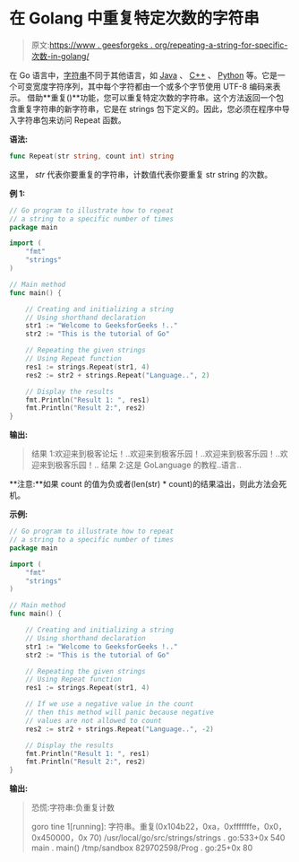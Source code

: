 # 在 Golang 中重复特定次数的字符串

> 原文:[https://www . geesforgeks . org/repeating-a-string-for-specific-次数-in-golang/](https://www.geeksforgeeks.org/repeating-a-string-for-specific-number-of-times-in-golang/)

在 Go 语言中，[字符串](https://www.geeksforgeeks.org/strings-in-golang/)不同于其他语言，如 [Java](https://www.geeksforgeeks.org/java/) 、 [C++](https://www.geeksforgeeks.org/c-plus-plus/) 、 [Python](https://www.geeksforgeeks.org/python-programming-language/) 等。它是一个可变宽度字符序列，其中每个字符都由一个或多个字节使用 UTF-8 编码来表示。
借助**重复()**功能，您可以重复特定次数的字符串。这个方法返回一个包含重复字符串的新字符串，它是在 strings 包下定义的。因此，您必须在程序中导入字符串包来访问 Repeat 函数。

**语法:**

```go
func Repeat(str string, count int) string
```

这里， *str* 代表你要重复的字符串，计数值代表你要重复 str string 的次数。

**例 1:**

```go
// Go program to illustrate how to repeat
// a string to a specific number of times
package main

import (
    "fmt"
    "strings"
)

// Main method
func main() {

    // Creating and initializing a string
    // Using shorthand declaration
    str1 := "Welcome to GeeksforGeeks !.."
    str2 := "This is the tutorial of Go"

    // Repeating the given strings
    // Using Repeat function
    res1 := strings.Repeat(str1, 4)
    res2 := str2 + strings.Repeat("Language..", 2)

    // Display the results
    fmt.Println("Result 1: ", res1)
    fmt.Println("Result 2:", res2)
}
```

**输出:**

> 结果 1:欢迎来到极客论坛！..欢迎来到极客乐园！..欢迎来到极客乐园！..欢迎来到极客乐园！..
> 结果 2:这是 GoLanguage 的教程..语言..

**注意:**如果 count 的值为负或者(len(str) * count)的结果溢出，则此方法会死机。

**示例:**

```go
// Go program to illustrate how to repeat
// a string to a specific number of times
package main

import (
    "fmt"
    "strings"
)

// Main method
func main() {

    // Creating and initializing a string
    // Using shorthand declaration
    str1 := "Welcome to GeeksforGeeks !.."
    str2 := "This is the tutorial of Go"

    // Repeating the given strings
    // Using Repeat function
    res1 := strings.Repeat(str1, 4)

    // If we use a negative value in the count
    // then this method will panic because negative
    // values are not allowed to count
    res2 := str2 + strings.Repeat("Language..", -2)

    // Display the results
    fmt.Println("Result 1: ", res1)
    fmt.Println("Result 2:", res2)
}
```

**输出:**

> 恐慌:字符串:负重复计数
> 
> goro tine 1[running]:
> 字符串。重复(0x104b22，0xa，0xfffffffe，0x0，0x450000，0x 70)
> /usr/local/go/src/strings/strings . go:533+0x 540
> main . main()
> /tmp/sandbox 829702598/Prog . go:25+0x 80